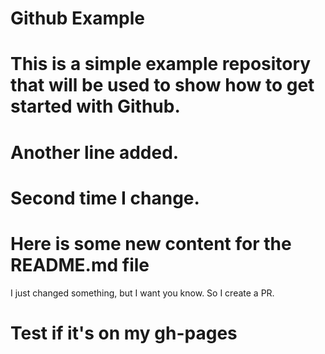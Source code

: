 Github Example 
==============

This is a simple example repository that will be used to show how to get started with Github.
==============
Another line added.
==============
Second time I change.
==============
Here is some new content for the README.md file
==============
I just changed something, but I want you know.
So I create a PR.

# Test if it's on my gh-pages
